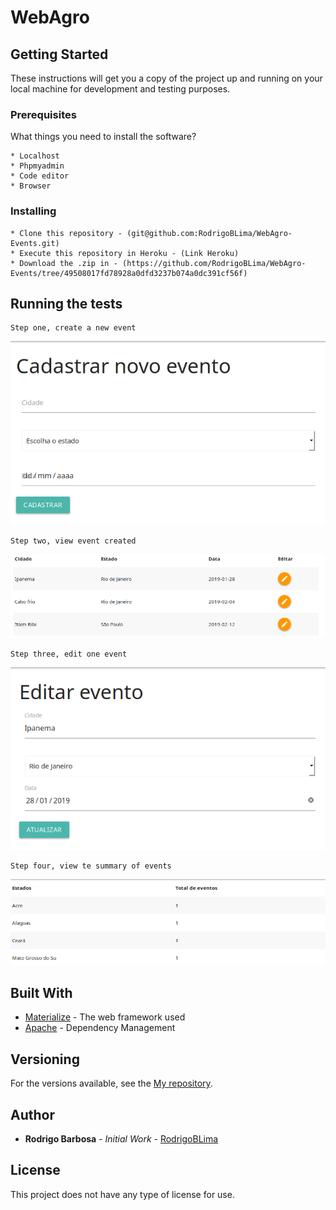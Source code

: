 # WebAgro



## Getting Started

These instructions will get you a copy of the project up and running on your local machine for development and testing purposes. 

### Prerequisites

What things you need to install the software?

```
* Localhost
* Phpmyadmin
* Code editor
* Browser
```

### Installing

```
* Clone this repository - (git@github.com:RodrigoBLima/WebAgro-Events.git)
* Execute this repository in Heroku - (Link Heroku)
* Download the .zip in - (https://github.com/RodrigoBLima/WebAgro-Events/tree/49508017fd78928a0dfd3237b074a0dc391cf56f)

```


## Running the tests

    Step one, create a new event
![Imagem relacionada com a criação de um evento](img/1.png)

    Step two, view event created
![Imagem relacionada com a visualização de um evento criado](img/2.png) 

    Step three, edit one event
![Imagem relacionada a edição de um evento](img/3.png)

    Step four, view te summary of events
![Imagem relacionada a listagem do sumário de eventos](img/4.png)

## Built With

* [Materialize](https://materializecss.com/getting-started.html) - The web framework used
* [Apache](https://www.apache.org/) - Dependency Management

## Versioning
 
For the versions available, see the [My repository](https://github.com/RodrigoBLima). 


## Author

* **Rodrigo Barbosa** - *Initial Work* - [RodrigoBLima](https://github.com/RodrigoBLima)

## License

This project does not have any type of license for use.


